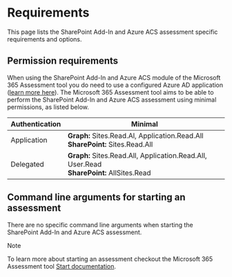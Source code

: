 # Requirements

This page lists the SharePoint Add-In and Azure ACS assessment specific requirements and options.

## Permission requirements

When using the SharePoint Add-In and Azure ACS module of the Microsoft 365 Assessment tool you do need to use a configured Azure AD application ([learn more here](../using-the-assessment-tool/setupauth.md)). The Microsoft 365 Assessment tool aims to be able to perform the SharePoint Add-In and Azure ACS assessment using minimal permissions, as listed below.

Authentication | Minimal
---------------| -------
Application | **Graph:** Sites.Read.Al, Application.Read.All <br> **SharePoint:** Sites.Read.All
Delegated | **Graph:** Sites.Read.All, Application.Read.All, User.Read <br> **SharePoint:** AllSites.Read

## Command line arguments for starting an assessment

There are no specific command line arguments when starting the SharePoint Add-In and Azure ACS assessment.

> [!Note]
> To learn more about starting an assessment checkout the Microsoft 365 Assessment tool [Start documentation](../using-the-assessment-tool/assess-start.md).
